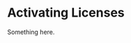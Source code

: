[title]: # (Activating Licenses)
[tags]: # (XXX)
[priority]: # (662)
# Activating Licenses
Something here.
